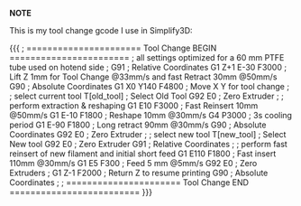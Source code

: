 **NOTE**

This is my tool change gcode I use in Simplify3D:

{{{
; ====================== Tool Change BEGIN =======================
; all settings optimized for a 60 mm PTFE tube used on hotend side
;
G91                  ; Relative Coordinates
G1 Z+1 E-30 F3000    ; Lift Z 1mm for Tool Change @33mm/s and fast Retract 30mm @50mm/s
G90                  ; Absolute Coordinates
G1 X0 Y140 F4800     ; Move X Y for tool change
;
; select current tool
T[old_tool]     ; Select Old Tool
G92 E0          ; Zero Extruder
;
; perform extraction & reshaping
G1 E10 F3000    ; Fast Reinsert 10mm @50mm/s
G1 E-10 F1800   ; Reshape 10mm @30mm/s
G4 P3000        ; 3s cooling period
G1 E-90 F1800   ; Long retract 90mm @30mm/s
G90             ; Absolute Coordinates
G92 E0          ; Zero Extruder
;
; select new tool
T[new_tool]     ; Select New tool
G92 E0          ; Zero Extruder
G91             ; Relative Coordinates
;
; perform fast reinsert of new filament and initial short feed
G1 E110 F1800   ; Fast insert 110mm @30mm/s
G1 E5 F300      ; Feed 5 mm @5mm/s
G92 E0          ; Zero Extruders
;
G1 Z-1 F2000    ; Return Z to resume printing
G90             ; Absolute Coordinates
;
; ====================== Tool Change END =========================
}}}